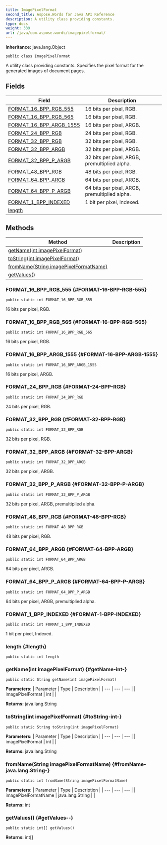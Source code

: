 ```yaml
---
title: ImagePixelFormat
second_title: Aspose.Words for Java API Reference
description: A utility class providing constants.
type: docs
weight: 339
url: /java/com.aspose.words/imagepixelformat/
---
```


**Inheritance:**
java.lang.Object
```
public class ImagePixelFormat
```

A utility class providing constants. Specifies the pixel format for the generated images of document pages.
## Fields

| Field | Description |
| --- | --- |
| [FORMAT_16_BPP_RGB_555](#FORMAT-16-BPP-RGB-555) | 16 bits per pixel, RGB. |
| [FORMAT_16_BPP_RGB_565](#FORMAT-16-BPP-RGB-565) | 16 bits per pixel, RGB. |
| [FORMAT_16_BPP_ARGB_1555](#FORMAT-16-BPP-ARGB-1555) | 16 bits per pixel, ARGB. |
| [FORMAT_24_BPP_RGB](#FORMAT-24-BPP-RGB) | 24 bits per pixel, RGB. |
| [FORMAT_32_BPP_RGB](#FORMAT-32-BPP-RGB) | 32 bits per pixel, RGB. |
| [FORMAT_32_BPP_ARGB](#FORMAT-32-BPP-ARGB) | 32 bits per pixel, ARGB. |
| [FORMAT_32_BPP_P_ARGB](#FORMAT-32-BPP-P-ARGB) | 32 bits per pixel, ARGB, premultiplied alpha. |
| [FORMAT_48_BPP_RGB](#FORMAT-48-BPP-RGB) | 48 bits per pixel, RGB. |
| [FORMAT_64_BPP_ARGB](#FORMAT-64-BPP-ARGB) | 64 bits per pixel, ARGB. |
| [FORMAT_64_BPP_P_ARGB](#FORMAT-64-BPP-P-ARGB) | 64 bits per pixel, ARGB, premultiplied alpha. |
| [FORMAT_1_BPP_INDEXED](#FORMAT-1-BPP-INDEXED) | 1 bit per pixel, Indexed. |
| [length](#length) |  |
## Methods

| Method | Description |
| --- | --- |
| [getName(int imagePixelFormat)](#getName-int-) |  |
| [toString(int imagePixelFormat)](#toString-int-) |  |
| [fromName(String imagePixelFormatName)](#fromName-java.lang.String-) |  |
| [getValues()](#getValues--) |  |
### FORMAT_16_BPP_RGB_555 {#FORMAT-16-BPP-RGB-555}
```
public static int FORMAT_16_BPP_RGB_555
```


16 bits per pixel, RGB.

### FORMAT_16_BPP_RGB_565 {#FORMAT-16-BPP-RGB-565}
```
public static int FORMAT_16_BPP_RGB_565
```


16 bits per pixel, RGB.

### FORMAT_16_BPP_ARGB_1555 {#FORMAT-16-BPP-ARGB-1555}
```
public static int FORMAT_16_BPP_ARGB_1555
```


16 bits per pixel, ARGB.

### FORMAT_24_BPP_RGB {#FORMAT-24-BPP-RGB}
```
public static int FORMAT_24_BPP_RGB
```


24 bits per pixel, RGB.

### FORMAT_32_BPP_RGB {#FORMAT-32-BPP-RGB}
```
public static int FORMAT_32_BPP_RGB
```


32 bits per pixel, RGB.

### FORMAT_32_BPP_ARGB {#FORMAT-32-BPP-ARGB}
```
public static int FORMAT_32_BPP_ARGB
```


32 bits per pixel, ARGB.

### FORMAT_32_BPP_P_ARGB {#FORMAT-32-BPP-P-ARGB}
```
public static int FORMAT_32_BPP_P_ARGB
```


32 bits per pixel, ARGB, premultiplied alpha.

### FORMAT_48_BPP_RGB {#FORMAT-48-BPP-RGB}
```
public static int FORMAT_48_BPP_RGB
```


48 bits per pixel, RGB.

### FORMAT_64_BPP_ARGB {#FORMAT-64-BPP-ARGB}
```
public static int FORMAT_64_BPP_ARGB
```


64 bits per pixel, ARGB.

### FORMAT_64_BPP_P_ARGB {#FORMAT-64-BPP-P-ARGB}
```
public static int FORMAT_64_BPP_P_ARGB
```


64 bits per pixel, ARGB, premultiplied alpha.

### FORMAT_1_BPP_INDEXED {#FORMAT-1-BPP-INDEXED}
```
public static int FORMAT_1_BPP_INDEXED
```


1 bit per pixel, Indexed.

### length {#length}
```
public static int length
```


### getName(int imagePixelFormat) {#getName-int-}
```
public static String getName(int imagePixelFormat)
```




**Parameters:**
| Parameter | Type | Description |
| --- | --- | --- |
| imagePixelFormat | int |  |

**Returns:**
java.lang.String
### toString(int imagePixelFormat) {#toString-int-}
```
public static String toString(int imagePixelFormat)
```




**Parameters:**
| Parameter | Type | Description |
| --- | --- | --- |
| imagePixelFormat | int |  |

**Returns:**
java.lang.String
### fromName(String imagePixelFormatName) {#fromName-java.lang.String-}
```
public static int fromName(String imagePixelFormatName)
```




**Parameters:**
| Parameter | Type | Description |
| --- | --- | --- |
| imagePixelFormatName | java.lang.String |  |

**Returns:**
int
### getValues() {#getValues--}
```
public static int[] getValues()
```




**Returns:**
int[]

